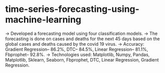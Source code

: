 # time-series-forecasting-using-machine-learning
-> Developed a forecasting model using four classification models.
-> The forecasting is done on cases and deaths for the next 45 days based on the global cases and deaths caused by the
covid 19 virus.
-> Accuracy: Gradient Regression– 86.2%, DTC– 84.5%, Linear Regression– 81.1%, Fbprophet– 92.8%.
-> Technologies used: Matplotlib, Numpy, Pandas, Matplotlib, Sklearn, Seaborn, Fbprophet, DTC, Linear Regression,
Gradient Regression. 
